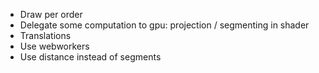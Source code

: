 - Draw per order
- Delegate some computation to gpu: projection / segmenting in shader
- Translations
- Use webworkers
- Use distance instead of segments
